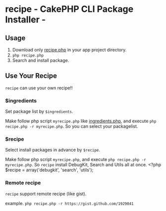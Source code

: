 # recipe - CakePHP CLI Package Installer - #

## Usage ##

1. Download only [recipe.php](https://raw.github.com/k1LoW/recipe/master/recipe.php) in your app project directory.
2. `php recipe.php`
3. Search and install package.

## Use Your Recipe ##

`recipe` can use your own recipe!!

### $ingredients ###

Set package list by `$ingredients`.

Make follow php script `myrecipe.php` like [ingredients.php](https://raw.github.com/k1LoW/recipe/master/ingredients.php),
and execute `php recipe.php -r myrecipe.php`. So you can select your packagelist.

### $recipe ###

Select install packages in advance by `$recipe`.

Make follow php script `myrecipe.php`, and execute `php recipe.php -r myrecipe.php`. So `recipe` install DebugKit, Search and Utils all at once.
    <?php
        $recipe = array('debugkit', 'search', 'utils');

### Remote recipe ###

`recipe` support remote recipe (like gist).

example.
`php recipe.php -r https://gist.github.com/1929041`

